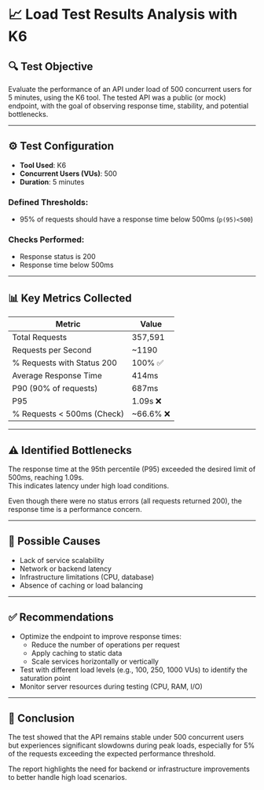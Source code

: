 # 📈 Load Test Results Analysis with K6

## 🔍 Test Objective

Evaluate the performance of an API under load of 500 concurrent users for 5 minutes, using the K6 tool. The tested API was a public (or mock) endpoint, with the goal of observing response time, stability, and potential bottlenecks.

---

## ⚙️ Test Configuration

- **Tool Used**: K6  
- **Concurrent Users (VUs)**: 500  
- **Duration**: 5 minutes  

### Defined Thresholds:

- 95% of requests should have a response time below 500ms (`p(95)<500`)

### Checks Performed:

- Response status is 200  
- Response time below 500ms  

---

## 📊 Key Metrics Collected

| Metric                        | Value         |
|------------------------------|---------------|
| Total Requests               | 357,591       |
| Requests per Second          | ~1190         |
| % Requests with Status 200   | 100% ✅         |
| Average Response Time        | 414ms         |
| P90 (90% of requests)        | 687ms         |
| P95                          | 1.09s ❌       |
| % Requests < 500ms (Check)   | ~66.6% ❌      |

---

## ⚠️ Identified Bottlenecks

The response time at the 95th percentile (P95) exceeded the desired limit of 500ms, reaching 1.09s.  
This indicates latency under high load conditions.

Even though there were no status errors (all requests returned 200), the response time is a performance concern.

---

## 🧩 Possible Causes

- Lack of service scalability  
- Network or backend latency  
- Infrastructure limitations (CPU, database)  
- Absence of caching or load balancing  

---

## ✅ Recommendations

- Optimize the endpoint to improve response times:
  - Reduce the number of operations per request
  - Apply caching to static data
  - Scale services horizontally or vertically
- Test with different load levels (e.g., 100, 250, 1000 VUs) to identify the saturation point
- Monitor server resources during testing (CPU, RAM, I/O)

---

## 📄 Conclusion

The test showed that the API remains stable under 500 concurrent users but experiences significant slowdowns during peak loads, especially for 5% of the requests exceeding the expected performance threshold.

The report highlights the need for backend or infrastructure improvements to better handle high load scenarios.

